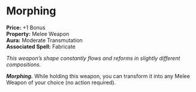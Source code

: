 # Morphing

**Price:** +1 Bonus  
**Property:** Melee Weapon  
**Aura:** Moderate Transmutation  
**Associated Spell:** Fabricate

*This weapon’s shape constantly flows and reforms in slightly different compositions.*

***Morphing.*** While holding this weapon, you can transform it into any Melee Weapon of your choice (no action required).  